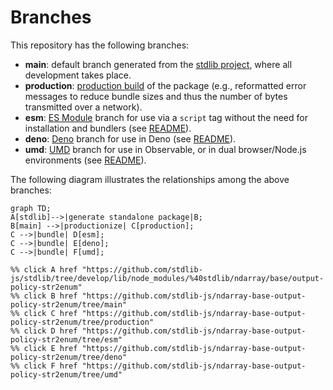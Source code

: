 <!--

@license Apache-2.0

Copyright (c) 2022 The Stdlib Authors.

Licensed under the Apache License, Version 2.0 (the "License");
you may not use this file except in compliance with the License.
You may obtain a copy of the License at

    http://www.apache.org/licenses/LICENSE-2.0

Unless required by applicable law or agreed to in writing, software
distributed under the License is distributed on an "AS IS" BASIS,
WITHOUT WARRANTIES OR CONDITIONS OF ANY KIND, either express or implied.
See the License for the specific language governing permissions and
limitations under the License.

-->

# Branches

This repository has the following branches:

-   **main**: default branch generated from the [stdlib project][stdlib-url], where all development takes place.
-   **production**: [production build][production-url] of the package (e.g., reformatted error messages to reduce bundle sizes and thus the number of bytes transmitted over a network).
-   **esm**: [ES Module][esm-url] branch for use via a `script` tag without the need for installation and bundlers (see [README][esm-readme]).
-   **deno**: [Deno][deno-url] branch for use in Deno (see [README][deno-readme]).
-   **umd**: [UMD][umd-url] branch for use in Observable, or in dual browser/Node.js environments (see [README][umd-readme]).

The following diagram illustrates the relationships among the above branches:

```mermaid
graph TD;
A[stdlib]-->|generate standalone package|B;
B[main] -->|productionize| C[production];
C -->|bundle| D[esm];
C -->|bundle| E[deno];
C -->|bundle| F[umd];

%% click A href "https://github.com/stdlib-js/stdlib/tree/develop/lib/node_modules/%40stdlib/ndarray/base/output-policy-str2enum"
%% click B href "https://github.com/stdlib-js/ndarray-base-output-policy-str2enum/tree/main"
%% click C href "https://github.com/stdlib-js/ndarray-base-output-policy-str2enum/tree/production"
%% click D href "https://github.com/stdlib-js/ndarray-base-output-policy-str2enum/tree/esm"
%% click E href "https://github.com/stdlib-js/ndarray-base-output-policy-str2enum/tree/deno"
%% click F href "https://github.com/stdlib-js/ndarray-base-output-policy-str2enum/tree/umd"
```

[stdlib-url]: https://github.com/stdlib-js/stdlib/tree/develop/lib/node_modules/%40stdlib/ndarray/base/output-policy-str2enum
[production-url]: https://github.com/stdlib-js/ndarray-base-output-policy-str2enum/tree/production
[deno-url]: https://github.com/stdlib-js/ndarray-base-output-policy-str2enum/tree/deno
[deno-readme]: https://github.com/stdlib-js/ndarray-base-output-policy-str2enum/blob/deno/README.md
[umd-url]: https://github.com/stdlib-js/ndarray-base-output-policy-str2enum/tree/umd
[umd-readme]: https://github.com/stdlib-js/ndarray-base-output-policy-str2enum/blob/umd/README.md
[esm-url]: https://github.com/stdlib-js/ndarray-base-output-policy-str2enum/tree/esm
[esm-readme]: https://github.com/stdlib-js/ndarray-base-output-policy-str2enum/blob/esm/README.md